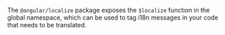 The `@angular/localize` package exposes the `$localize` function in the global namespace, which can
be used to tag i18n messages in your code that needs to be translated.
